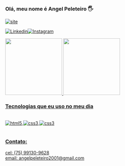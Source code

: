 
 ### Olá, meu nome é Angel Peleteiro 🖐️
 
[![site](https://img.shields.io/website-up-down-green-red/http/monip.org.svg)](https://angelpelet.github.io/portifolio/)

[![Linkedin](https://img.shields.io/badge/LinkedIn-0077B5?style=for-the-badge&logo=linkedin&logoColor=white)](https://www.linkedin.com/in/angel-peleteiro-02a87222b/)[![Instagram](https://img.shields.io/badge/Instagram-E4405F?style=for-the-badge&logo=instagram&logoColor=white)](https://www.instagram.com/angelpeleteiro/)

<div>
  <a href="https://github.com/AngelPelet">
  <img height="180em" src="https://github-readme-stats.vercel.app/api?username=AngelPelet&show_icons=true&theme=radical&include_allcommit=true&count_private=true">
  <img height="180em" src="https://github-readme-stats.vercel.app/api/top-langs/?username=AngelPelet&layout=compact&langs_count=16&theme=radical">
</div>

### Tecnologias que eu uso no meu dia

<div style="display: inline_block"><br/>
    <img align="center" alt="html5" src="https://img.shields.io/badge/HTML5-E34F26?style=for-the-badge&logo=html5&logoColor=white"/>
    <img align="center" alt="css3" src="https://img.shields.io/badge/CSS3-1572B6?style=for-the-badge&logo=css3&logoColor=white"/>
    <img align="center" alt="css3" src="https://img.shields.io/badge/JavaScript-F7DF1E?style=for-the-badge&logo=javascript&logoColor=black"/>
</div></br>
 
 ### Contato:
 cel: (75) 99130-9628</br>
 email: angelpeleteiro2001@gmail.com
 
